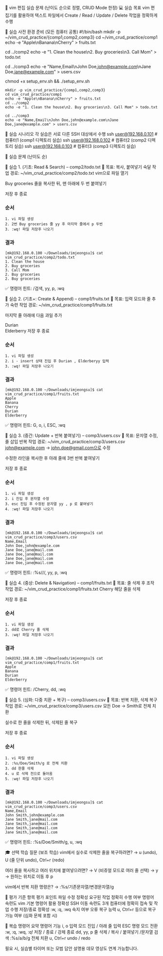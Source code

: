 🧪 vim 편집 실습 문제 (난이도 순으로 정렬, CRUD Mode 한정)
💻 실습 목표
vim 편집기를 활용하여 텍스트 파일에서 Create / Read / Update / Delete 작업을 정확하게 수행

📁 실습 사전 환경 준비 (모든 컴퓨터 공통)
#!/bin/bash
mkdir -p ~/vim_crud_practice/{comp1,comp2,comp3}
cd ~/vim_crud_practice/comp1
echo -e "Apple\nBanana\nCherry" > fruits.txt

cd ../comp2
echo -e "1. Clean the house\n2. Buy groceries\n3. Call Mom" > todo.txt

cd ../comp3
echo -e "Name,Email\nJohn Doe,john@example.com\nJane Doe,jane@example.com" > users.csv

chmod +x setup_env.sh && ./setup_env.sh

```shell
mkdir -p vim_crud_practice/{comp1,comp2,comp3}
cd vim_crud_practice/comp1
echo -e "Apple\nBanana\nCherry" > fruits.txt
cd ../comp2
echo -e "1. Clean the house\n2. Buy groceries\n3. Call Mom" > todo.txt

cd ../comp3
echo -e "Name,Email\nJohn Doe,john@example.com\nJane Doe,jane@example.com" > users.csv
```

🧭 실습 시나리오
각 실습은 서로 다른 SSH 대상에서 수행
ssh user@192.168.0.101  # 컴퓨터1 (comp1 디렉토리 실습)
ssh user@192.168.0.102  # 컴퓨터2 (comp2 디렉토리 실습)
ssh user@192.168.0.103  # 컴퓨터3 (comp3 디렉토리 실습)


🔧 실습 문제 (난이도 순)

🔹 실습 1. (기초: Read & Search) – comp2/todo.txt
🔧 목표: 복사, 붙여넣기 숙달
작업 경로: ~/vim_crud_practice/comp2/todo.txt
vim으로 파일 열기


Buy groceries 줄을 복사한 뒤, 맨 아래에 두 번 붙여넣기


저장 후 종료

### 순서
```
1. vi 파일 생성
2. 2번 Buy groceries 줄 yy 후 마지막 줄에서 p 두번
3. :wq! 파일 저장후 나오기
```

### 결과
```shell
[mk@192.168.0.100 ~/Downloads/imjeongsu]$ cat vim_crud_practice/comp2/todo.txt
1. Clean the house
2. Buy groceries
3. Call Mom
2. Buy groceries
2. Buy groceries
```

✅ 명령어 힌트: /검색, yy, p, :wq

🔹 실습 2. (기초+: Create & Append) – comp1/fruits.txt
🔧 목표: 입력 모드와 줄 추가 숙련
작업 경로: ~/vim_crud_practice/comp1/fruits.txt

마지막 줄 아래에 다음 과일 추가

Durian  
Elderberry
저장 후 종료

### 순서
```
1. vi 파일 생성
2. i - insert 상태 진입 후 Durian , Elderberyy 입력
3. :wq! 파일 저장후 나오기
```
### 결과
```shell
[mk@192.168.0.100 ~/Downloads/imjeongsu]$ cat vim_crud_practice/comp1/fruits.txt
Apple
Banana
Cherry
Durian
Elderberry
```
✅ 명령어 힌트: G, o, i, ESC, :wq

🔹 실습 3. (중간: Update + 반복 붙여넣기) – comp3/users.csv
🔧 목표: 문자열 수정, 줄 삽입 반복
작업 경로: ~/vim_crud_practice/comp3/users.csv
john@example.com → john.doe@gmail.com으로 수정


수정한 라인을 복사한 후 아래 줄에 3번 반복 붙여넣기


저장 후 종료

### 순서
```
1. vi 파일 생성
2. i 진입 후 문자열 수정
3. esc 진입 후 수정된 문자열 yy , p 로 붙여넣기
4. :wq! 파일 저장후 나오기
```
### 결과
```shell
[mk@192.168.0.100 ~/Downloads/imjeongsu]$ cat vim_crud_practice/comp3/users.csv
Name,Email
John Doe,john@example.com
Jane Doe,jane@mail.com
Jane Doe,jane@mail.com
Jane Doe,jane@mail.com
Jane Doe,jane@mail.com

```
✅ 명령어 힌트: :%s///, yy, p, :wq

🔹 실습 4. (중상: Delete & Navigation) – comp1/fruits.txt
🔧 목표: 줄 삭제 후 조작
작업 경로: ~/vim_crud_practice/comp1/fruits.txt
Cherry 해당 줄을 삭제


저장 후 종료
### 순서
```
1. vi 파일 생성
2. dd로 Cherry 줄 삭제
3. :wq! 파일 저장후 나오기
```
### 결과
```shell
[mk@192.168.0.100 ~/Downloads/imjeongsu]$ cat vim_crud_practice/comp1/fruits.txt
Apple
Banana
Durian
Elderberry

```
✅ 명령어 힌트: /Cherry, dd, :wq

🔹 실습 5. (심화: 다중 치환 + 복구) – comp3/users.csv
🔧 목표: 반복 치환, 삭제 복구
작업 경로: ~/vim_crud_practice/comp3/users.csv
모든 Doe → Smith로 전체 치환


실수로 한 줄을 삭제한 뒤, 삭제된 줄 복구


저장 후 종료

### 순서
```
1. vi 파일 생성
2. :%s/Doe/Smith/g 로 전체 치환
3. dd 한줄 삭제
4. u 로 삭제 전으로 돌아옴
5. :wq! 파일 저장후 나오기
```


### 결과
```shell
[mk@192.168.0.100 ~/Downloads/imjeongsu]$ cat vim_crud_practice/comp3/users.csv
Name,Email
John Smith,john@example.com
Jane Smith,jane@mail.com
Jane Smith,jane@mail.com
Jane Smith,jane@mail.com
Jane Smith,jane@mail.com
```

✅ 명령어 힌트: :%s/Doe/Smith/g, u, :wq

🎓 선택 학습 질문 (보조 학습)
vim에서 실수로 삭제한 줄을 복구하려면?
 → u (undo), U (줄 단위 undo), Ctrl+r (redo)


여러 줄을 복사하고 여러 위치에 붙여넣으려면?
 → V (비쥬얼 모드로 여러 줄 선택) → y → 원하는 위치로 이동 후 p


vim에서 반복 치환 명령은?
 → :%s/기존문자열/변경문자열/g



📝 평가 기준
항목
평가 포인트
파일 수정 정확성
요구된 작업 정확히 수행 여부
명령어 숙련도
vim 기본 명령어 활용 정확성
SSH 이동 숙련도
3개 컴퓨터에 정확히 접속 및 작업 수행
저장/종료 정확성
:w, :q, :wq 숙지 여부
오류 복구 능력
u, Ctrl+r 등으로 복구 가능 여부 (심화 문제 포함 시)


📎 복습 명령어 요약
명령어
기능
i, o
입력 모드 진입 / 아래 줄 입력
ESC
명령 모드 전환
:w, :q, :wq, :q!
저장 / 종료 / 강제 종료
dd, yy, p
줄 삭제 / 복사 / 붙여넣기
/문자열
검색
:%s/a/b/g
전체 치환
u, Ctrl+r
undo / redo


필요 시, 실습별 타이머 또는 모범 답안 설명용 데모 영상도 연계 가능합니다.


